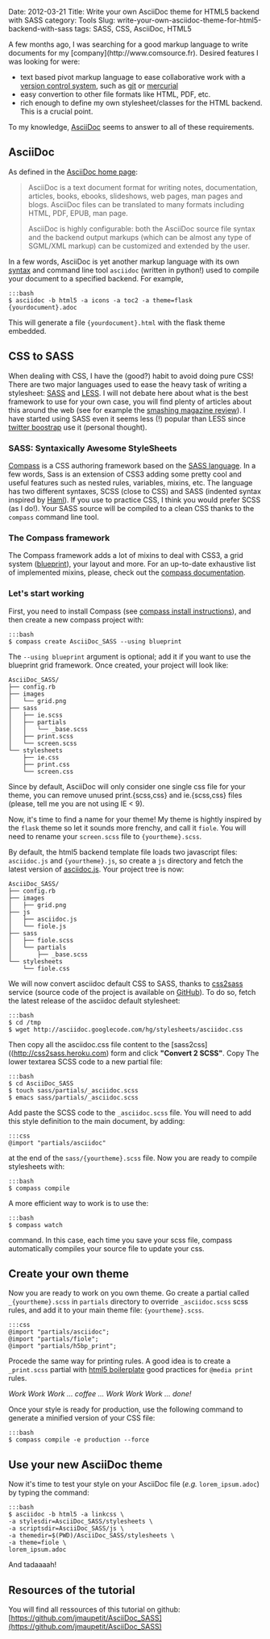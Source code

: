 Date: 2012-03-21
Title: Write your own AsciiDoc theme for HTML5 backend with SASS
category: Tools
Slug: write-your-own-asciidoc-theme-for-html5-backend-with-sass
tags: SASS, CSS, AsciiDoc, HTML5

<div class="intro" markdown="1">
A few months ago, I was searching for a good markup language to write documents for my [company](http://www.comsource.fr). Desired features I was looking for were:

* text based pivot markup language to ease collaborative work with a [version control system](http://en.wikipedia.org/wiki/Source_code_management "Source Code Management"), such as [git](http://git-scm.com/) or [mercurial](http://mercurial.selenic.com/)
* easy convertion to other file formats like HTML, PDF, etc.
* rich enough to define my own stylesheet/classes for the HTML backend. This is a crucial point.

To my knowledge, [AsciiDoc](http://www.methods.co.nz/asciidoc/) seems to answer to all of these requirements.
</div>

## AsciiDoc

As defined in the [AsciiDoc home page](http://www.methods.co.nz/asciidoc/):

> AsciiDoc is a text document format for writing notes, documentation, articles, books, ebooks, slideshows, web pages, man pages and blogs. AsciiDoc files can be translated to many formats including HTML, PDF, EPUB, man page.
>
> AsciiDoc is highly configurable: both the AsciiDoc source file syntax and the backend output markups (which can be almost any type of SGML/XML markup) can be customized and extended by the user.

In a few words, AsciiDoc is yet another markup language with its own [syntax](http://powerman.name/doc/asciidoc) and command line tool `asciidoc` (written in python!) used to compile your document to a specified backend. For example, 

    :::bash
    $ asciidoc -b html5 -a icons -a toc2 -a theme=flask {yourdocument}.adoc

This will generate a file `{yourdocument}.html` with the flask theme embedded.

## CSS to SASS

When dealing with CSS, I have the (good?) habit to avoid doing pure CSS! There are two major languages used to ease the heavy task of writing a stylesheet: [SASS](http://sass-lang.com/ "SASS Lang") and [LESS](http://lesscss.org/ "LessCSS"). I will not debate here about what is the best framework to use for your own case, you will find plenty of articles about this around the web (see for example the [smashing magazine review](http://coding.smashingmagazine.com/2011/09/09/an-introduction-to-less-and-comparison-to-sass/)). I have started using SASS even it seems less (!) popular than LESS since [twitter boostrap](http://twitter.github.com/bootstrap/) use it (personal thought).

### SASS: Syntaxically Awesome StyleSheets

[Compass](http://compass-style.org "Compass SASS framework") is a CSS authoring framework based on the [SASS language](http://sass-lang.com/ "Syntaxically Awesome StyleSheets"). In a few words, Sass is an extension of CSS3 adding some pretty cool and useful features such as nested rules, variables, mixins, etc. The language has two different syntaxes, SCSS (close to CSS) and SASS (indented syntax inspired by [Haml](http://haml-lang.com/ "Haml markup")). If you use to practice CSS, I think you would prefer SCSS (as I do!). Your SASS source will be compiled to a clean CSS thanks to the `compass` command line tool.

### The Compass framework

The Compass framework adds a lot of mixins to deal with CSS3, a grid system ([blueprint](http://blueprintcss.org/ "blueprint CSS")), your layout and more. For an up-to-date exhaustive list of implemented mixins, please, check out the [compass documentation](http://compass-style.org/reference/compass/).

### Let's start working

First, you need to install Compass (see [compass install instructions](http://compass-style.org/install/)), and then create a new compass project with:

    :::bash
    $ compass create AsciiDoc_SASS --using blueprint

The `--using blueprint` argument is optional; add it if you want to use the blueprint grid framework. Once created, your project will look like:

    AsciiDoc_SASS/
    ├── config.rb
    ├── images
    │   └── grid.png
    ├── sass
    │   ├── ie.scss
    │   ├── partials
    │   │   └── _base.scss
    │   ├── print.scss
    │   └── screen.scss
    └── stylesheets
        ├── ie.css
        ├── print.css
        └── screen.css

Since by default, AsciiDoc will only consider one single css file for your theme, you can remove unused print.{scss,css} and ie.{scss,css} files (please, tell me you are not using IE < 9).

Now, it's time to find a name for your theme! My theme is hightly inspired by the `flask` theme so let it sounds more frenchy, and call it `fiole`. You will need to rename your `screen.scss` file to `{yourtheme}.scss`.

By default, the html5 backend template file loads two javascript files: `asciidoc.js` and `{yourtheme}.js`, so create a `js` directory and fetch the latest version of [asciidoc.js](http://asciidoc.googlecode.com/hg/javascripts/asciidoc.js). Your project tree is now:

    AsciiDoc_SASS/
    ├── config.rb
    ├── images
	│   ├── grid.png
	├── js
	│   ├── asciidoc.js
	│   └── fiole.js
	├── sass
	│   ├── fiole.scss
	│   └── partials
	│       ├── _base.scss
	└── stylesheets
		└── fiole.css

We will now convert asciidoc default CSS to SASS, thanks to [css2sass](http://css2sass.heroku.com "Convert your CSS files to Syntaxically Awesome StyleSheets code!") service (source code of the project is available on [GitHub](https://github.com/jpablobr/css2sass "css2sass project sources")). To do so, fetch the latest release of the asciidoc default stylesheet:

    :::bash
    $ cd /tmp
    $ wget http://asciidoc.googlecode.com/hg/stylesheets/asciidoc.css

Then copy all the asciidoc.css file content to the [sass2css]((http://css2sass.heroku.com) form and click **"Convert 2 SCSS"**. Copy The lower textarea SCSS code to a new partial file:

    :::bash
    $ cd AsciiDoc_SASS
	$ touch sass/partials/_asciidoc.scss
	$ emacs sass/partials/_asciidoc.scss

Add paste the SCSS code to the `_asciidoc.scss` file. You will need to add this style definition to the main document, by adding:

    :::css
    @import "partials/asciidoc"
	
at the end of the `sass/{yourtheme}.scss` file. Now you are ready to compile stylesheets with:

    :::bash
    $ compass compile
	
A more efficient way to work is to use the:

    :::bash
    $ compass watch
	
command. In this case, each time you save your scss file, compass automatically compiles your source file to update your css.

## Create your own theme

Now you are ready to work on you own theme. Go create a partial called `_{yourtheme}.scss` in `partials` directory to override `_asciidoc.scss` scss rules, and add it to your main theme file: `{yourtheme}.scss`. 

    :::css
    @import "partials/asciidoc";
    @import "partials/fiole";
    @import "partials/h5bp_print";
	
Procede the same way for printing rules. A good idea is to create a `_print.scss` partial with [html5 boilerplate](http://html5boilerplate.com/) good practices for `@media print` rules.

*Work Work Work ... coffee ... Work Work Work ... done!*

Once your style is ready for production, use the following command to generate a minified version of your CSS file:

    :::bash
    $ compass compile -e production --force

## Use your new AsciiDoc theme

Now it's time to test your style on your AsciiDoc file (*e.g.* `lorem_ipsum.adoc`) by typing the command:

    :::bash
    $ asciidoc -b html5 -a linkcss \
	-a stylesdir=AsciiDoc_SASS/stylesheets \
	-a scriptsdir=AsciiDoc_SASS/js \
	-a themedir=$(PWD)/AsciiDoc_SASS/stylesheets \
	-a theme=fiole \
	lorem_ipsum.adoc

And tadaaaah!

## Resources of the tutorial

You will find all ressources of this tutorial on github: [https://github.com/jmaupetit/AsciiDoc_SASS](https://github.com/jmaupetit/AsciiDoc_SASS)

